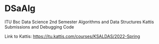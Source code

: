 # DSaAlg
 ITU Bsc Data Science 2nd Semester Algorithms and Data Structures Kattis Submissions and Debugging Code
 
 Link to Kattis: https://itu.kattis.com/courses/KSALDAS/2022-Spring
